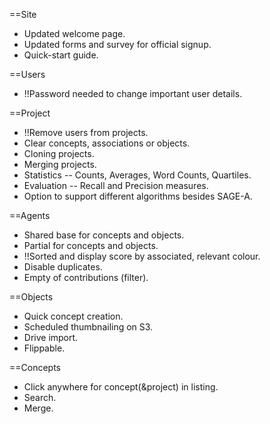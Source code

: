 ==Site
* Updated welcome page.
* Updated forms and survey for official signup.
* Quick-start guide.

==Users
* !!Password needed to change important user details.

==Project
* !!Remove users from projects.
* Clear concepts, associations or objects.
* Cloning projects.
* Merging projects.
* Statistics -- Counts, Averages, Word Counts, Quartiles.
* Evaluation -- Recall and Precision measures.
* Option to support different algorithms besides SAGE-A.

==Agents
* Shared base for concepts and objects.
* Partial for concepts and objects.
* !!Sorted and display score by associated, relevant colour.
* Disable duplicates.
* Empty of contributions (filter).

==Objects
* Quick concept creation.
* Scheduled thumbnailing on S3.
* Drive import.
* Flippable.

==Concepts
* Click anywhere for concept(&project) in listing.
* Search.
* Merge.
